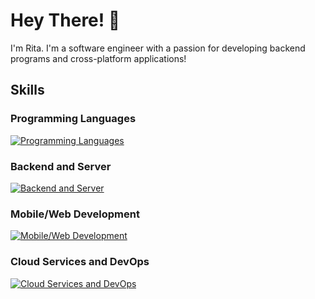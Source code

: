 # Hey There! 👋

I'm Rita. I'm a software engineer with a passion for developing backend programs and cross-platform applications!

## Skills

### Programming Languages

[![Programming Languages](https://skillicons.dev/icons?i=go,py,dart,ts,js)](https://skillicons.dev)

### Backend and Server

[![Backend and Server](https://skillicons.dev/icons?i=flask,graphql,redis,mysql,sqlite,firebase,dynamodb,docker,nginx,rabbitmq)](https://skillicons.dev)<br/>

### Mobile/Web Development

[![Mobile/Web Development](https://skillicons.dev/icons?i=flutter,react,tailwind)](https://skillicons.dev)<br/>

### Cloud Services and DevOps

[![Cloud Services and DevOps](https://skillicons.dev/icons?i=gcp,aws,git,jenkins)](https://skillicons.dev)

